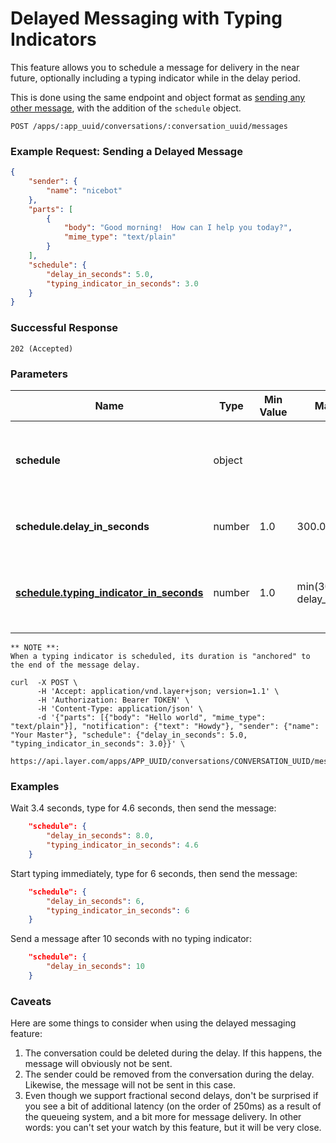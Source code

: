 # Delayed Messaging with Typing Indicators

This feature allows you to schedule a message for delivery in the near future, optionally including a typing indicator while in the delay period.

This is done using the same endpoint and object format as [sending any other message](/docs/platform/messages#send-a-message), with the addition of the `schedule` object.

```request
POST /apps/:app_uuid/conversations/:conversation_uuid/messages
```

### Example Request: Sending a Delayed Message

```json
{
    "sender": {
        "name": "nicebot"
    },
    "parts": [
        {
            "body": "Good morning!  How can I help you today?",
            "mime_type": "text/plain"
        }
    ],
    "schedule": {
        "delay_in_seconds": 5.0,
        "typing_indicator_in_seconds": 3.0
    }
}
```

### Successful Response

```text
202 (Accepted)
```

### Parameters

| Name    | Type | Min Value | Max Value |  Description  |
|---------|------|-----------|-----------|---------------|
| **schedule** | object |  |  | When present, the message will be sent after a delay |
| **schedule.delay_in_seconds** | number | 1.0 | 300.0 | Delay before the message is sent |
| [**schedule.typing_indicator_in_seconds**](#botnote) | number | 1.0 | min(300.0, delay_in_seconds) | (optional) Duration for which a typing indicator is displayed |

<a name="botnote"></a>
```emphasis
** NOTE **:
When a typing indicator is scheduled, its duration is "anchored" to the end of the message delay.
```


```console
curl  -X POST \
      -H 'Accept: application/vnd.layer+json; version=1.1' \
      -H 'Authorization: Bearer TOKEN' \
      -H 'Content-Type: application/json' \
      -d '{"parts": [{"body": "Hello world", "mime_type": "text/plain"}], "notification": {"text": "Howdy"}, "sender": {"name": "Your Master"}, "schedule": {"delay_in_seconds": 5.0, "typing_indicator_in_seconds": 3.0}}' \
      https://api.layer.com/apps/APP_UUID/conversations/CONVERSATION_UUID/messages
```

### Examples

Wait 3.4 seconds, type for 4.6 seconds, then send the message:

```json
    "schedule": {
        "delay_in_seconds": 8.0,
        "typing_indicator_in_seconds": 4.6
    }
```

Start typing immediately, type for 6 seconds, then send the message:

```json
    "schedule": {
        "delay_in_seconds": 6,
        "typing_indicator_in_seconds": 6
    }
```

Send a message after 10 seconds with no typing indicator:

```json
    "schedule": {
        "delay_in_seconds": 10
    }
```

### Caveats

Here are some things to consider when using the delayed messaging feature:

1. The conversation could be deleted during the delay.  If this happens, the message will obviously not be sent.
1. The sender could be removed from the conversation during the delay.  Likewise, the message will not be sent in this case.
1. Even though we support fractional second delays, don't be surprised if you see a bit of additional latency (on the order of 250ms) as a result of the queueing system, and a bit more for message delivery.  In other words: you can't set your watch by this feature, but it will be very close.
